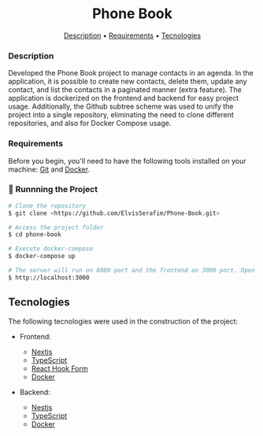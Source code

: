 <h1 align="center"> Phone Book </h1>
<p align="center">
 <a href="#description">Description</a> •
  <a href="#requirements">Requirements</a> •
 <a href="#tecnologies">Tecnologies</a>
</p>

### Description

Developed the Phone Book project to manage contacts in an agenda. In the application, it is possible to create new contacts, delete them, update any contact, and list the contacts in a paginated manner (extra feature). The application is dockerized on the frontend and backend for easy project usage. Additionally, the Github subtree scheme was used to unify the project into a single repository, eliminating the need to clone different repositories, and also for Docker Compose usage.

### Requirements

Before you begin, you'll need to have the following tools installed on your machine:
[Git](https://git-scm.com) and [Docker](https://www.docker.com/).

### 🎲 Runnning the Project

```bash
# Clone the repository
$ git clone <https://github.com/ElvisSerafim/Phone-Book.git>

# Access the project folder
$ cd phone-book

# Execute docker-compose
$ docker-compose up

# The server will run on 8080 port and the frontend on 3000 port. Open the browser and visit this URL
$ http://localhost:3000
```

## Tecnologies

The following tecnologies were used in the construction of the project:

- Frontend:

  - [Nextjs](https://nextjs.org/)
  - [TypeScript](https://www.typescriptlang.org/)
  - [React Hook Form](https://react-hook-form.com/)
  - [Docker](https://www.docker.com/)

- Backend:
  - [Nestjs](https://nestjs.com/)
  - [TypeScript](https://www.typescriptlang.org/)
  - [Docker](https://www.docker.com/)
